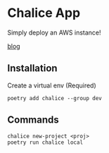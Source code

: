 # Chalice App

Simply deploy an AWS instance!

[blog](https://aws.github.io/chalice/quickstart.html)

## Installation

Create a virtual env (Required)

```
poetry add chalice --group dev
```

## Commands

```
chalice new-project <proj>
poetry run chalice local
```
